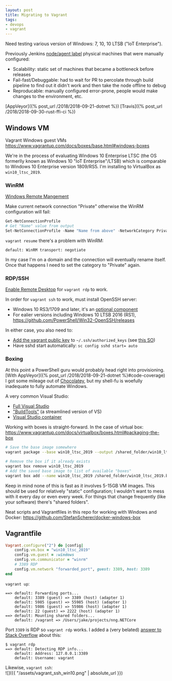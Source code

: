 ```yaml
---
layout: post
title: Migrating to Vagrant
tags:
- devops
- vagrant
---
```


Need testing various version of Windows: 7, 10, 10 LTSB ("IoT Enterprise").

Previously Jenkins [node/agent label](https://jenkins.io/doc/book/pipeline/syntax/#agent) physical machines that were manually configured:
- Scalability: static set of machines that became a bottleneck before releases
- Fail-fast/Debuggable: had to wait for PR to percolate through build pipeline to find out it didn't work and then take the node offline to debug
- Reproducable: manually configured error-prone, people would make changes to the environment, etc.

[AppVeyor]({% post_url /2018/2018-09-21-dotnet %})
[Travis]({% post_url /2018/2018-09-30-rust-ffi-ci %})


## Windows VM

Vagrant Windows guest VMs
https://www.vagrantup.com/docs/boxes/base.html#windows-boxes

We're in the process of evaluating Windows 10 Enterprise LTSC (the OS formerlly known as Windows 10 "IoT Enterprise"/LTSB) which is comparable to Windows 10 Enterprise version 1809/RS5.  I'm installing to VirtualBox as `win10_ltsc_2019`.

### WinRM

[Windows Remote Mangement](https://docs.microsoft.com/en-us/windows/desktop/WinRM/portal)

Make current network connection "Private" otherwise the WinRM configuration will fail: 
```powershell
Get-NetConnectionProfile
# Get "Name" value from output
Set-NetConnectionProfile -Name "Name from above" -NetworkCategory Private
```

`vagrant resume` there's a problem with WinRM:
```
default: WinRM transport: negotiate
```

In my case I'm on a domain and the connection will eventually rename itself.  Once that happens I need to set the category to "Private" again.

### RDP/SSH

[Enable Remote Desktop](https://docs.microsoft.com/en-us/windows-server/remote/remote-desktop-services/clients/remote-desktop-allow-access) for `vagrant rdp` to work.

In order for `vagrant ssh` to work, must install OpenSSH server:
- Windows 10 RS3/1709 and later, it's an [optional component](https://blogs.msdn.microsoft.com/powershell/2017/12/15/using-the-openssh-beta-in-windows-10-fall-creators-update-and-windows-server-1709/)
- For ealier versions including Windows 10 LTSB 2016 (RS1), https://github.com/PowerShell/Win32-OpenSSH/releases

In either case, you also need to:
- [Add the vagrant public key](https://www.vagrantup.com/docs/boxes/base.html#default-user-settings) to `~/.ssh/authorized_keys` (see [this SO](https://stackoverflow.com/questions/16212816/setting-up-openssh-for-windows-using-public-key-authentication))
- Have sshd start automatically: `sc config sshd start= auto`

### Boxing

At this point a PowerShell guru would probably head right into provisioning.  [With AppVeyor]({% post_url /2018/2018-09-21-dotnet %}#code-coverage) I got some mileage out of [Chocolatey](https://chocolatey.org/), but my shell-fu is woefully inadequate to fully automate Windows.

A very common Visual Studio:
- [Full Visual Studio](https://visualstudio.microsoft.com/downloads/)
- ["BuildTools"](https://visualstudio.microsoft.com/downloads/#build-tools-for-visual-studio-2017) (a streamlined version of VS)
- [Visual Studio container](https://docs.microsoft.com/en-us/visualstudio/install/build-tools-container?view=vs-2017)


Working with boxes is straight-forward.  In the case of virtual box:
https://www.vagrantup.com/docs/virtualbox/boxes.html#packaging-the-box
```bash
# Save the base image somewhere
vagrant package --base win10_ltsc_2019 --output /shared_folder/win10_ltsc_2019.box

# Remove the box if it already exists
vagrant box remove win10_ltsc_2019
# Add the saved base image to list of available "boxes"
vagrant box add --name win10_ltsc_2019 /shared_folder/win10_ltsc_2019.box
```

Keep in mind none of this is fast as it involves 5-15GB VM images.  This should be used for relatively "static" configuration; I wouldn't want to mess with it every day or even every week.  For things that change frequently (like your software) there's "shared folders".

Neat scripts and Vagrantfiles in this repo for working with Windows and Docker:
https://github.com/StefanScherer/docker-windows-box


## Vagrantfile

```ruby
Vagrant.configure("2") do |config|
    config.vm.box = "win10_ltsc_2019"
    config.vm.guest = :windows
    config.vm.communicator = "winrm"
    # 3389 RDP
    config.vm.network "forwarded_port", guest: 3389, host: 3389
end
```

`vagrant up`:
```
==> default: Forwarding ports...
    default: 3389 (guest) => 3389 (host) (adapter 1)
    default: 5985 (guest) => 55985 (host) (adapter 1)
    default: 5986 (guest) => 55986 (host) (adapter 1)
    default: 22 (guest) => 2222 (host) (adapter 1)
==> default: Mounting shared folders...
    default: /vagrant => /Users/jake/projects/nng.NETCore
```

Port `3389` is RDP so `vagrant rdp` works.  I added a (very belated) [answer to Stack Overflow](https://stackoverflow.com/questions/28906432/vagrant-rdp-windows2012r2-how-do-i-rdp-into-my-vagrant-box) about this:

```
$ vagrant rdp
==> default: Detecting RDP info...
    default: Address: 127.0.0.1:3389
    default: Username: vagrant
```

Likewise, `vagrant ssh`:  
![]({{ "/assets/vagrant_ssh_win10.png" | absolute_url }})

